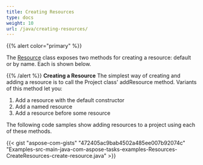 ```yaml
---
title: Creating Resources
type: docs
weight: 10
url: /java/creating-resources/
---
```


{{% alert color="primary" %}} 

The [Resource](https://apireference.aspose.com/tasks/java/com.aspose.tasks/Resource) class exposes two methods for creating a resource: default or by name. Each is shown below.

{{% /alert %}} 
**Creating a Resource**
The simplest way of creating and adding a resource is to call the Project class' addResource method. Variants of this method let you:

1. Add a resource with the default constructor
2. Add a named resource
3. Add a resource before some resource

The following code samples show adding resources to a project using each of these methods.

{{< gist "aspose-com-gists" "472405ac9bab4502a485ee007b92074c" "Examples-src-main-java-com-aspose-tasks-examples-Resources-CreateResources-create-resource.java" >}}
